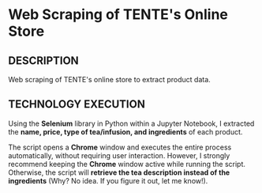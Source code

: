 # **Web Scraping of TENTE's Online Store**  

## **DESCRIPTION**  
Web scraping of TENTE's online store to extract product data.  

## **TECHNOLOGY EXECUTION**  
Using the **Selenium** library in Python within a Jupyter Notebook, I extracted the **name, price, type of tea/infusion, and ingredients** of each product.  

The script opens a **Chrome** window and executes the entire process automatically, without requiring user interaction. However, I strongly recommend keeping the **Chrome** window active while running the script. Otherwise, the script will **retrieve the tea description instead of the ingredients** (Why? No idea. If you figure it out, let me know!).  
